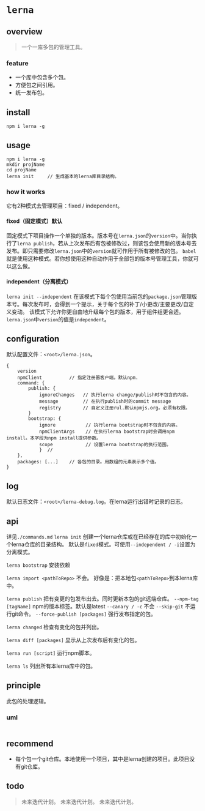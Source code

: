 # `lerna`

## overview
> 一个一库多包的管理工具。

### feature
- 一个库中包含多个包。
- 方便包之间引用。
- 统一发布包。

## install
`npm i lerna -g`

## usage
```
npm i lerna -g
mkdir projName
cd projName
lerna init     // 生成基本的lerna库目录结构。
```

### how it works

它有2种模式去管理项目：fixed / independent。

#### fixed（固定模式）默认

固定模式下项目操作一个单独的版本。版本号在`lerna.json`的`version`中。当你执行了`lerna publish`，若从上次发布后有包被修改过，则该包会使用新的版本号去发布。即只需要修改`lerna.json`中的`version`就可作用于所有被修改的包。
`babel`就是使用这种模式。若你想使用这种自动作用于全部包的版本号管理工具，你就可以这么做。

#### independent（分离模式）

`lerna init --independent`
在该模式下每个包使用当前包的`package.json`管理版本号。每次发布时，会得到一个提示，关于每个包的补丁/小更改/主要更改/自定义变动。
该模式下允许你更自由地升级每个包的版本，用于组件组更合适。
`lerna.json`中`version`的值是`independent`。

## configuration
默认配置文件：`<root>/lerna.json`。
```
{
    version
    npmClient          // 指定注册器客户端。默认npm.
    command: {         
        publish: {
            ignoreChanges   // 执行lerna change/publish时不包含的内容。
            message         // 在执行publish时的commit message
            registry        // 自定义注册rul.默认npmjs.org。必须有权限。
        }
        bootstrap: {
            ignore           // 执行lerna bootstrap时不包含的内容。
            npmClientArgs    // 在执行lerna bootstrap时会调用npm install。本字段为npm install提供参数。
            scope            // 设置lerna bootstrap的执行范围。
            }  // 
    },
    packages: [...]    // 各包的目录。用数组的元素表示多个值。
}
```

## log
默认日志文件：`<root>/lerna-debug.log`。在lerna运行出错时记录的日志。

## api
详见`./commands.md`
`lerna init`
创建一个lerna仓库或在已经存在的库中初始化一个lerna仓库的目录结构。
默认是`fixed`模式。可使用`--independent / -i`设置为分离模式。

`lerna bootstrap`
安装依赖

`lerna import <pathToRepo>`
不会。
好像是：把本地包`<pathToRepo>`到本lerna库中。

`lerna publish`
把有变更的包发布出去。同时更新本包的git远端仓库。
`--npm-tag [tagName]`   npm的版本标签。默认是latest
`--canary / -c`         不会
`--skip-git`            不运行git命令。
`--force-publish [packages]`  强行发布指定的包。

`lerna changed`
检查有变化的包并列出。

`lerna diff [packages]`
显示从上次发布后有变化的包。

`lerna run [script]`
运行npm脚本。

`lerna ls`
列出所有本lerna库中的包。

## principle
此包的处理逻辑。

### uml
```
```

## recommend
- 每个包一个git仓库。本地使用一个项目，其中是lerna创建的项目。此项目没有git仓库。

## todo
> 未来迭代计划。
> 未来迭代计划。
> 未来迭代计划。